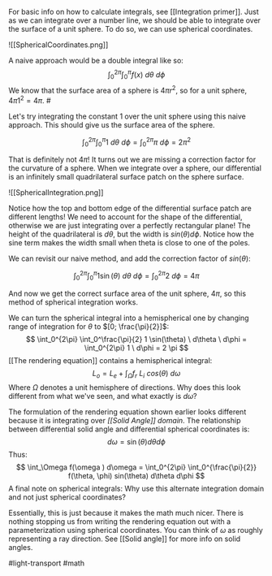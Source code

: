 For basic info on how to calculate integrals, see [[Integration primer]]. Just as we can integrate over a number line, we should be able to integrate over the surface of a unit sphere. To do so, we can use spherical coordinates.

![[SphericalCoordinates.png]]

A naive approach would be a double integral like so:
$$
\int_0^{2\pi} \int_0^\pi f(x) \ d\theta \ d\phi
$$
We know that the surface area of a sphere is $4\pi r^2$, so for a unit sphere, $4\pi1^2 = 4\pi$. # 

Let's try integrating the constant $1$ over the unit sphere using this naive approach. This should give us the surface area of the sphere.

$$
\int_0^{2\pi} \int_0^\pi 1 \ d\theta \ d\phi = \int_0^{2\pi} \pi \ d\phi = 2 \pi^2
$$

That is definitely not $4\pi$! It turns out we are missing a correction factor for the curvature of a sphere. When we integrate over a sphere, our differential is an infinitely small quadrilateral surface patch on the sphere surface.

![[SphericalIntegration.png]]

Notice how the top and bottom edge of the differential surface patch are different lengths! We need to account for the shape of the differential, otherwise we are just integrating over a perfectly rectangular plane! The height of the quadrilateral is $d\theta$, but the width is $sin(\theta)d\phi$. Notice how the sine term makes the width small when theta is close to one of the poles.

We can revisit our naive method, and add the correction factor of $sin(\theta)$:

$$
\int_0^{2\pi} \int_0^\pi 1 \sin(\theta) \ d\theta \ d\phi = \int_0^{2\pi} 2 \ d\phi = 4 \pi
$$

And now we get the correct surface area of the unit sphere, $4\pi$, so this method of spherical integration works.

We can turn the spherical integral into a hemispherical one by changing range of integration for $\theta$ to $[0; \frac{\pi}{2}]$:
$$
\int_0^{2\pi} \int_0^\frac{\pi}{2} 1 \sin(\theta) \ d\theta \ d\phi = \int_0^{2\pi} 1 \ d\phi = 2 \pi
$$
[[The rendering equation]] contains a hemispherical integral: 
$$ L_o = L_e + \int_\Omega f_r \ L_i \ cos (\theta) \ d\omega$$
Where $\Omega$ denotes a unit hemisphere of directions. Why does this look different from what we've seen, and what exactly is $d\omega$?

The formulation of the rendering equation shown earlier looks different because it is integrating over _[[Solid Angle]] domain_. The relationship between differential solid angle and differential spherical coordinates is:
$$
d\omega = \sin(\theta) d\theta d\phi
$$
Thus:
$$
\int_\Omega f(\omega ) d\omega = \int_0^{2\pi} \int_0^{\frac{\pi}{2}} f(\theta, \phi) sin(\theta) d\theta d\phi 
$$
A final note on spherical integrals: Why use this alternate integration domain and not just spherical coordinates? 

Essentially, this is just because it makes the math much nicer. There is nothing stopping us from writing the rendering equation out with a parameterization using spherical coordinates. You can think of $\omega$ as roughly representing a ray direction. See [[Solid angle]] for more info on solid angles.

#light-transport #math 
